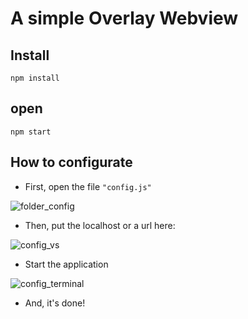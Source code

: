 # A simple Overlay Webview

## Install
```shell
npm install
```
## open
```shell
npm start
```
## How to configurate
- First, open the file <code>"config.js"</code>

![folder_config](https://user-images.githubusercontent.com/63224412/85518985-3a5d2380-b5d7-11ea-8eb6-59ef9ab9d67b.jpg)
- Then, put the localhost or a url here:

![config_vs](https://user-images.githubusercontent.com/63224412/85519061-4c3ec680-b5d7-11ea-9f42-4d113ae0d891.jpg)
- Start the application

![config_terminal](https://user-images.githubusercontent.com/63224412/85520502-62e61d00-b5d9-11ea-942b-0bc794fad81f.jpg)

- And, it's done!



